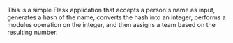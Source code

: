 This is a simple Flask application that accepts a person's name as input, generates a hash of the name, converts the hash into an integer, performs a modulus operation on the integer, and then assigns a team based on the resulting number.
